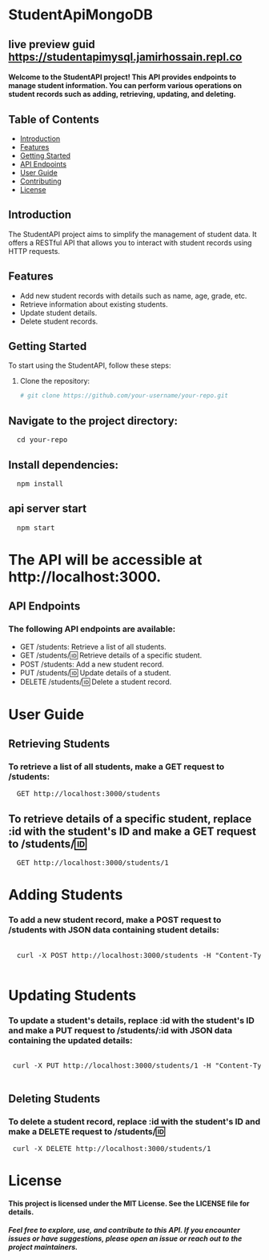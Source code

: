 # StudentApiMongoDB
## live preview guid  https://studentapimysql.jamirhossain.repl.co

#### Welcome to the StudentAPI project! This API provides endpoints to manage student information. You can perform various operations on student records such as adding, retrieving, updating, and deleting.

## Table of Contents

- [Introduction](#introduction)
- [Features](#features)
- [Getting Started](#getting-started)
- [API Endpoints](#api-endpoints)
- [User Guide](#user-guide)
- [Contributing](#contributing)
- [License](#license)

## Introduction

The StudentAPI project aims to simplify the management of student data. It offers a RESTful API that allows you to interact with student records using HTTP requests.

## Features

- Add new student records with details such as name, age, grade, etc.
- Retrieve information about existing students.
- Update student details.
- Delete student records.

## Getting Started

To start using the StudentAPI, follow these steps:

1. Clone the repository:
   ```sh
   # git clone https://github.com/your-username/your-repo.git
  ## Navigate to the project directory:
<pre>
  cd your-repo
</pre>
 ## Install dependencies:
<pre>
  npm install
</pre>
## api server start 
<pre>
  npm start
</pre>
# The API will be accessible at http://localhost:3000.
## API Endpoints
### The following API endpoints are available:
- GET /students: Retrieve a list of all students.
- GET /students/:id: Retrieve details of a specific student.
- POST /students: Add a new student record.
- PUT /students/:id: Update details of a student.
- DELETE /students/:id: Delete a student record.
# User Guide
## Retrieving Students
### To retrieve a list of all students, make a GET request to /students:
<pre>
  GET http://localhost:3000/students
</pre>

 ##  To retrieve details of a specific student, replace :id with the student's ID and make a GET request to /students/:id:
<pre>
  GET http://localhost:3000/students/1
</pre>

# Adding Students
### To add a new student record, make a POST request to /students with JSON data containing student details:
<pre>
   
  curl -X POST http://localhost:3000/students -H "Content-Type: application/json" -d '{"name": "John Doe", "age": 18, "grade": "A"}'
   
</pre>
# Updating Students
### To update a student's details, replace :id with the student's ID and make a PUT request to /students/:id with JSON data containing the updated details:
<pre>

 curl -X PUT http://localhost:3000/students/1 -H "Content-Type: application/json" -d '{"age": 19}'
   
</pre>
## Deleting Students
### To delete a student record, replace :id with the student's ID and make a DELETE request to /students/:id:
<pre>
 curl -X DELETE http://localhost:3000/students/1
</pre>
# License
#### This project is licensed under the MIT License. See the LICENSE file for details.

##### Feel free to explore, use, and contribute to this API. If you encounter issues or have suggestions, please open an issue or reach out to the project maintainers.




